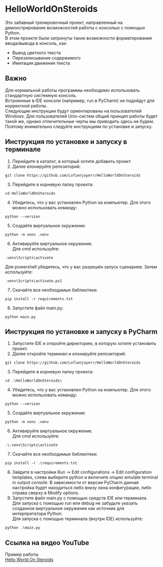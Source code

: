 # HelloWorldOnSteroids


Это забавный тренировочный проект, направленный на демонстрирование возможностей работы с консолью с помощью Python.\
В этом проекте были затронуты такие возможности форматирования ввода/вывода в консоль, как:
- Вывод цветного текста
- Перезаписывание содержимого
- Имитация движения текста

## Важно
Для нормальной работы программы необходимо использовать стандартную системную консоль.\
Встроенные в IDE консоли (например, run в PyCharm) не подойдут для корректной работы.\
Следующие инструкции будут ориентированы на пользователей Windows. Для пользователей Unix-систем общий принцип работы будет такой же, однако отличительные черты мы приводить здесь не будем.\
Поэтому внимательно следуйте инструкциям по установке и запуску.

## Инструкция по установке и запуску в терминале
1. Перейдите в каталог, в который хотите добавить проект.
2. Далее клонируйте репозиторий:
```commandline
git clone https://github.com/Lofienjoyerr/HelloWorldOnSteroids
```
3. Перейдите в корневую папку проекта:
```commandline
cd HelloWorldOnSteroids
```
4. Убедитесь, что у вас установлен Python на компьютер. Для этого можно использовать команду:
```commandline
python --version
```
5. Создайте виртуальное окружение:
```commandline
python -m venv .venv
```
6. Активируйте виртуальное окружение.\
Для cmd используйте:
```commandline
.venv\Scripts\activate
```
Для powershell убедитесь, что у вас разрешён запуск сценариев. Затем используйте:
```commandline
.venv\Scripts\activate.ps1
```
7. Скачайте все необходимые библиотеки:
```commandline
pip install -r requirements.txt
```
8. Запустите файл main.py:
```commandline
python main.py
```

## Инструкция по установке и запуску в PyCharm
1. Запустите IDE и откройте директорию, в которую хотите установить проект.
2. Далее откройте терминал и клонируйте репозиторий:
```commandline
git clone https://github.com/Lofienjoyerr/HelloWorldOnSteroids
```
3. Перейдите в корневую папку проекта:
```commandline
cd .\HelloWorldOnSteroids\
```
4. Убедитесь, что у вас установлен Python на компьютер. Для этого можно использовать команду:
```commandline
python --version
```
5. Создайте виртуальное окружение:
```commandline
python -m venv .venv
```
6. Активируйте виртуальное окружение.\
Для cmd используйте:
```commandline
.\.venv\Scripts\activate
```
7. Скачайте все необходимые библиотеки:
```commandline
pip install -r .\requirements.txt
```
8. Зайдите в настройки Run -> Edit configurations -> Edit configuration templates, слева выберите python и включите опцию emulate terminal in output console. В зависимости от версии PyCharm данная настройка будет находиться либо внизу окна конфигурации, либо справа сверху в Modify options.
9. Запустите файл main.py с помощью средств IDE или терминала.\
Для запуска с помощью run или debug не забудьте указать созданное виртуальное окружение как источник для интерпретатора Python.\
Для запуска с помощью терминала (внутри IDE) используйте:
```commandline
python .\main.py 
```

## Ссылка на видео YouTube
Пример работы\
[Hello World On Steroids](https://www.youtube.com/watch?v=h_UY4yDQ6ws)
